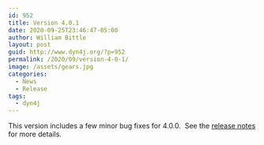 ```yaml
---
id: 952
title: Version 4.0.1
date: 2020-09-25T23:46:47-05:00
author: William Bittle
layout: post
guid: http://www.dyn4j.org/?p=952
permalink: /2020/09/version-4-0-1/
image: /assets/gears.jpg
categories:
  - News
  - Release
tags:
  - dyn4j
---
```

This version includes a few minor bug fixes for 4.0.0.  See the <a onclick="javascript:pageTracker._trackPageview('/outgoing/github.com/dyn4j/dyn4j/blob/master/RELEASE-NOTES.md');"  href="https://github.com/dyn4j/dyn4j/blob/master/RELEASE-NOTES.md">release notes</a> for more details.